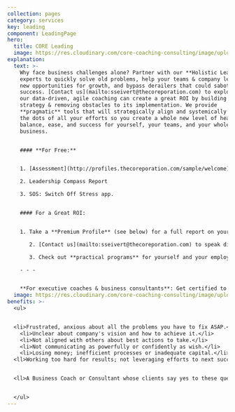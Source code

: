 ```yaml
---
collection: pages
category: services
key: leading
component: LeadingPage
hero:
  title: CORE Leading
  image: https://res.cloudinary.com/core-coaching-consulting/image/upload/v1596493058/pexels-pixabay-161154_uftaqi.jpg
explanation:
  text: >-
    Why face business challenges alone? Partner with our **Holistic Leadership**
    experts to quickly solve old problems, help your teams & company leverage
    new opportunities for growth, and bypass derailers that could sabotage
    success. [Contact us](mailto:sseivert@thecoreporation.com) to explore how
    our data-driven, agile coaching can create a great ROI by building a solid
    strategy & removing obstacles to its implementation. We provide
    **pragmatic** tools that will strategically align and systemically connect
    the dots of all your efforts so you create a whole new level of healthy
    balance, ease, and success for yourself, your teams, and your whole
    business.


    #### **For Free:**


    1. [Assessment](http://profiles.thecoreporation.com/sample/welcome) of your greatest leadership strength and liability

    2. Leadership Compass Report

    3. SOS: Switch Off Stress app.


    #### For a Great ROI: 


    1. Take a **Premium Profile** (see below) for a full report on your leadership strengths and weaknesses. 

       2. [Contact us](mailto:sseivert@thecoreporation.com) to speak directly to a member of our CORE Team about your unique issues. 

       3. Check out **practical programs** for yourself and your employees to improve Productivity, reduce Procrastination, eliminate Stress, and generating a new kind of Leadership.

    - - -


    **For executive coaches & business consultants**: Get certified to use *The Balancing Act's* powerful processes, programs, and diagnostic profiles for leaders, teams, and organizations.
  image: https://res.cloudinary.com/core-coaching-consulting/image/upload/v1598279113/Core_Leading_2_dh5xd8.jpg
benefits: >-
  <ul>


  <li>Frustrated, anxious about all the problems you have to fix ASAP.</li>
    <li>Unclear about company's vision and how to achieve it.</li>
    <li>Not aligned with others about best actions to take.</li>
    <li>Not communicating as powerfully or confidently as wish.</li>
    <li>Losing money; inefficient processes or inadequate capital.</li>
  <ll>Working too hard for results; not leveraging efforts to next success.</li>


  <ll>A Business Coach or Consultant whose clients say yes to these questions. </li>


  </ul>
---
```


